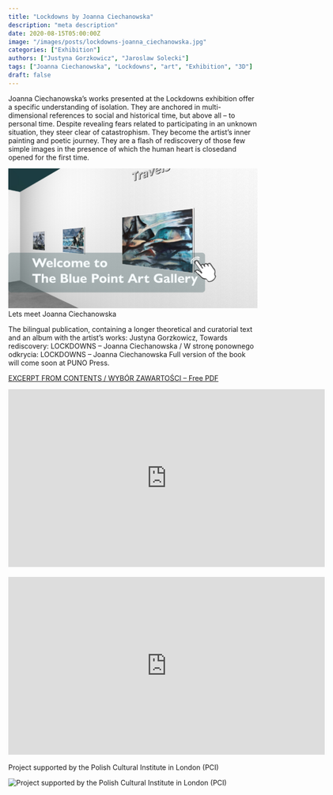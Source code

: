 ```yaml
---
title: "Lockdowns by Joanna Ciechanowska"
description: "meta description"
date: 2020-08-15T05:00:00Z
image: "/images/posts/lockdowns-joanna_ciechanowska.jpg"
categories: ["Exhibition"]
authors: ["Justyna Gorzkowicz", "Jaroslaw Solecki"]
tags: ["Joanna Ciechanowska", "Lockdowns", "art", "Exhibition", "3D"]
draft: false
---
```


Joanna Ciechanowska’s works presented at the Lockdowns exhibition offer a specific understanding of isolation. They are anchored in multi-dimensional references to social and historical time, but above all – to personal time. Despite revealing fears related to participating in an unknown situation, they steer clear of catastrophism. They become the artist’s inner painting and poetic journey. They are a flash of rediscovery of those few simple images in the presence of which the human heart is closedand opened for the first time.

[![visit an exhibition 'Lockdowns' by Joanna Ciechanowska](../../../public/images/posts/lockdowns-joanna_ciechanowska.jpg)](https://lockdowns.bluepointart.uk/)
Lets meet Joanna Ciechanowska

The bilingual publication, containing a longer theoretical and curatorial text and an album with the artist’s works: Justyna Gorzkowicz, Towards rediscovery: LOCKDOWNS – Joanna Ciechanowska  / W stronę ponownego odkrycia: LOCKDOWNS – Joanna Ciechanowska 
Full version of the book will come soon at PUNO Press.

[EXCERPT FROM CONTENTS / WYBÓR ZAWARTOŚCI – Free PDF](https://gateway.bluepointart.uk/ipfs/bafybeie4p55kauy6ejabn6dko3myb355isvzi6cnse37auzoupsdzh4q6m)

<div class="flex items-center justify-center">
<iframe width="640" height="360" src="https://www.youtube.com/embed/hSF4PP65feU" title="Joanna Ciechanowska - LOCKDOWNS" frameborder="0" allow="accelerometer; autoplay; clipboard-write; encrypted-media; gyroscope; picture-in-picture; web-share" referrerpolicy="strict-origin-when-cross-origin" allowfullscreen></iframe>
</div>

</br>

<div class="flex items-center justify-center">
<iframe width="640" height="360" src="https://www.youtube.com/embed/Zb0qnAwfcwQ" title="Blue Point Art Gallery, PUNO Londyn: Joanna Ciechanowska – Lockdowns" frameborder="0" allow="accelerometer; autoplay; clipboard-write; encrypted-media; gyroscope; picture-in-picture; web-share" referrerpolicy="strict-origin-when-cross-origin" allowfullscreen></iframe>
</div>

Project supported by the Polish Cultural Institute in London (PCI)

<div class="flex items-center justify-center">
  <img src="/images/posts/logo_PolishCulturalInstitute.jpeg" alt="Project supported by the Polish Cultural Institute in London (PCI)" class="w-16 md:w-24 lg:w-64 h-auto mx-auto">
</div>
